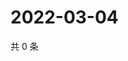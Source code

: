 # 2022-03-04

共 0 条

<!-- BEGIN WEIBO -->
<!-- 最后更新时间 Fri Mar 04 2022 03:08:33 GMT+0800 (China Standard Time) -->

<!-- END WEIBO -->
